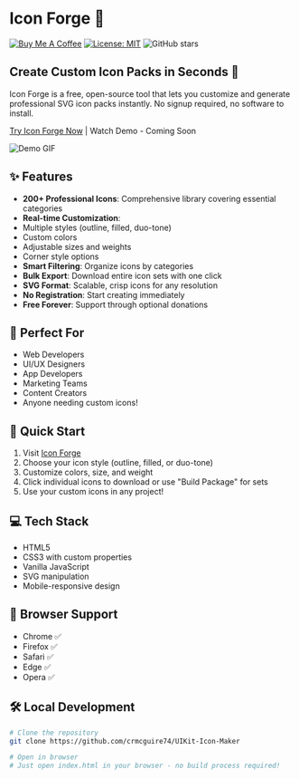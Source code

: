# Icon Forge 🎨


[![Buy Me A Coffee](https://img.shields.io/badge/Buy%20Me%20A%20Coffee-Support-yellow.svg)](https://buymeacoffee.com/crmcguire74)
[![License: MIT](https://img.shields.io/badge/License-MIT-blue.svg)](https://opensource.org/licenses/MIT)
![GitHub stars](https://img.shields.io/github/stars/yourusername/icon-forge?style=social)

## Create Custom Icon Packs in Seconds 🚀

Icon Forge is a free, open-source tool that lets you customize and generate professional SVG icon packs instantly. No signup required, no software to install.

[Try Icon Forge Now](https://myiconforge.netlify.app) | Watch Demo - Coming Soon

![Demo GIF](link-to-demo.gif)

## ✨ Features

- **200+ Professional Icons**: Comprehensive library covering essential categories
- **Real-time Customization**: 
 - Multiple styles (outline, filled, duo-tone)
 - Custom colors
 - Adjustable sizes and weights
 - Corner style options
- **Smart Filtering**: Organize icons by categories
- **Bulk Export**: Download entire icon sets with one click
- **SVG Format**: Scalable, crisp icons for any resolution
- **No Registration**: Start creating immediately
- **Free Forever**: Support through optional donations

## 🎯 Perfect For

- Web Developers
- UI/UX Designers
- App Developers
- Marketing Teams
- Content Creators
- Anyone needing custom icons!

## 🚀 Quick Start

1. Visit [Icon Forge](https://myiconforge.netlify.app)
2. Choose your icon style (outline, filled, or duo-tone)
3. Customize colors, size, and weight
4. Click individual icons to download or use "Build Package" for sets
5. Use your custom icons in any project!

## 💻 Tech Stack

- HTML5
- CSS3 with custom properties
- Vanilla JavaScript
- SVG manipulation
- Mobile-responsive design

## 📱 Browser Support

- Chrome ✅
- Firefox ✅
- Safari ✅
- Edge ✅
- Opera ✅

## 🛠️ Local Development

```bash
# Clone the repository
git clone https://github.com/crmcguire74/UIKit-Icon-Maker

# Open in browser
# Just open index.html in your browser - no build process required!
